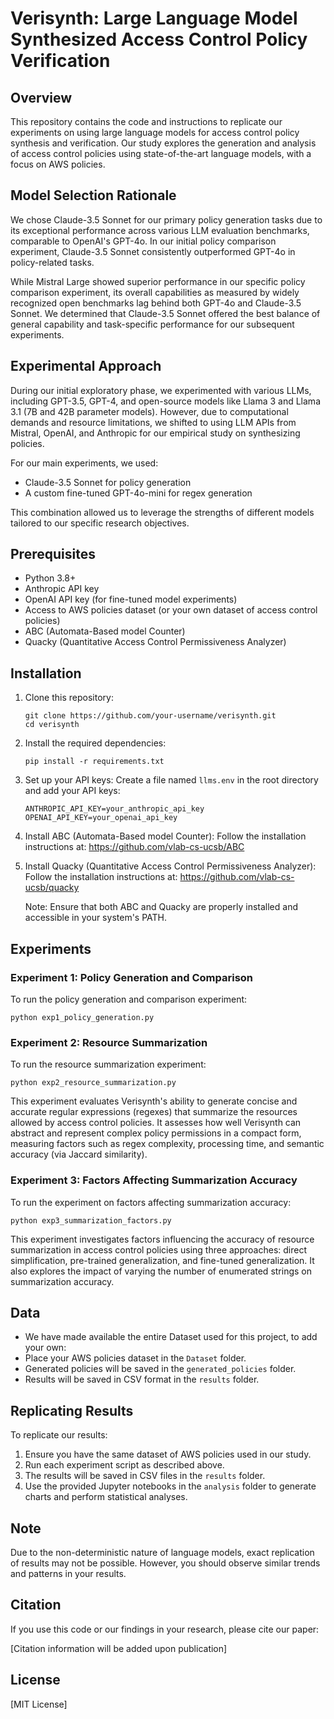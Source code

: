 # Verisynth: Large Language Model Synthesized Access Control Policy Verification

## Overview

This repository contains the code and instructions to replicate our experiments on using large language models for access control policy synthesis and verification. Our study explores the generation and analysis of access control policies using state-of-the-art language models, with a focus on AWS policies.

## Model Selection Rationale

We chose Claude-3.5 Sonnet for our primary policy generation tasks due to its exceptional performance across various LLM evaluation benchmarks, comparable to OpenAI's GPT-4o. In our initial policy comparison experiment, Claude-3.5 Sonnet consistently outperformed GPT-4o in policy-related tasks.

While Mistral Large showed superior performance in our specific policy comparison experiment, its overall capabilities as measured by widely recognized open benchmarks lag behind both GPT-4o and Claude-3.5 Sonnet. We determined that Claude-3.5 Sonnet offered the best balance of general capability and task-specific performance for our subsequent experiments.

## Experimental Approach

During our initial exploratory phase, we experimented with various LLMs, including GPT-3.5, GPT-4, and open-source models like Llama 3 and Llama 3.1 (7B and 42B parameter models). However, due to computational demands and resource limitations, we shifted to using LLM APIs from Mistral, OpenAI, and Anthropic for our empirical study on synthesizing policies.

For our main experiments, we used:
- Claude-3.5 Sonnet for policy generation
- A custom fine-tuned GPT-4o-mini for regex generation

This combination allowed us to leverage the strengths of different models tailored to our specific research objectives.

## Prerequisites

- Python 3.8+
- Anthropic API key
- OpenAI API key (for fine-tuned model experiments)
- Access to AWS policies dataset (or your own dataset of access control policies)
- ABC (Automata-Based model Counter)
- Quacky (Quantitative Access Control Permissiveness Analyzer)

## Installation

1. Clone this repository:
   ```
   git clone https://github.com/your-username/verisynth.git
   cd verisynth
   ```

2. Install the required dependencies:
   ```
   pip install -r requirements.txt
   ```

3. Set up your API keys:
   Create a file named `llms.env` in the root directory and add your API keys:
   ```
   ANTHROPIC_API_KEY=your_anthropic_api_key
   OPENAI_API_KEY=your_openai_api_key
   ```

4. Install ABC (Automata-Based model Counter):
   Follow the installation instructions at:
   https://github.com/vlab-cs-ucsb/ABC

5. Install Quacky (Quantitative Access Control Permissiveness Analyzer):
   Follow the installation instructions at:
   https://github.com/vlab-cs-ucsb/quacky

   Note: Ensure that both ABC and Quacky are properly installed and accessible in your system's PATH.

## Experiments

### Experiment 1: Policy Generation and Comparison

To run the policy generation and comparison experiment:

```
python exp1_policy_generation.py
```

### Experiment 2: Resource Summarization

To run the resource summarization experiment:

```
python exp2_resource_summarization.py
```

This experiment evaluates Verisynth's ability to generate concise and accurate regular expressions (regexes) that summarize the resources allowed by access control policies. It assesses how well Verisynth can abstract and represent complex policy permissions in a compact form, measuring factors such as regex complexity, processing time, and semantic accuracy (via Jaccard similarity).

### Experiment 3: Factors Affecting Summarization Accuracy

To run the experiment on factors affecting summarization accuracy:

```
python exp3_summarization_factors.py
```

This experiment investigates factors influencing the accuracy of resource summarization in access control policies using three approaches: direct simplification, pre-trained generalization, and fine-tuned generalization. It also explores the impact of varying the number of enumerated strings on summarization accuracy.

## Data
- We have made available the entire Dataset used for this project, to add your own:
- Place your AWS policies dataset in the `Dataset` folder.
- Generated policies will be saved in the `generated_policies` folder.
- Results will be saved in CSV format in the `results` folder.

## Replicating Results

To replicate our results:

1. Ensure you have the same dataset of AWS policies used in our study.
2. Run each experiment script as described above.
3. The results will be saved in CSV files in the `results` folder.
4. Use the provided Jupyter notebooks in the `analysis` folder to generate charts and perform statistical analyses.

## Note

Due to the non-deterministic nature of language models, exact replication of results may not be possible. However, you should observe similar trends and patterns in your results.

## Citation

If you use this code or our findings in your research, please cite our paper:

[Citation information will be added upon publication]

## License

[MIT License]
```

